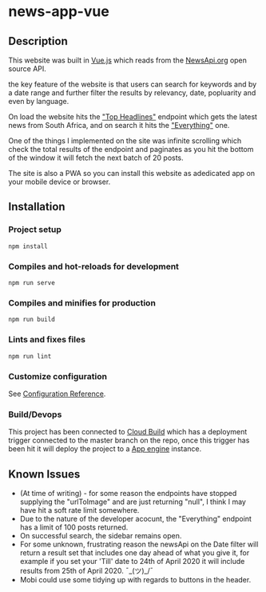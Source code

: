 # news-app-vue
## Description

This website was built in [Vue.js](https://vuejs.org/) which reads from the [NewsApi.org](https://newsapi.org/) open source API.

the key feature of the website is that users can search for keywords and by a date range and further filter the results by relevancy, date, popluarity and even by language.

On load the website hits the ["Top Headlines"](https://newsapi.org/docs/endpoints/top-headlines) endpoint which gets the latest news from South Africa, and on search it hits the ["Everything"](https://newsapi.org/docs/endpoints/everything) one.

One of the things I implemented on the site was infinite scrolling which check the total results of the endpoint and paginates as you hit the bottom of the window it will fetch the next batch of 20 posts.

The site is also a PWA so you can install this website as adedicated app on your mobile device or browser.

## Installation

### Project setup
```
npm install
```

### Compiles and hot-reloads for development
```
npm run serve
```

### Compiles and minifies for production
```
npm run build
```

### Lints and fixes files
```
npm run lint
```
### Customize configuration
See [Configuration Reference](https://cli.vuejs.org/config/).

### Build/Devops 
This project has been connected to [Cloud Build](https://cloud.google.com/cloud-build) which has a deployment trigger connected to the master branch on the repo, once this trigger has been hit it will deploy the project to a [App engine](https://cloud.google.com/appengine) instance.

## Known Issues

* (At time of writing) - for some reason the endpoints have stopped supplying the "urlToImage" and are just returning "null", I think I may have hit a soft rate limit somewhere.
* Due to the nature of the developer acocunt, the "Everything" endpoint has a limit of 100 posts returned.
* On successful search, the sidebar remains open.
* For some unknown, frustrating reason the newsApi on the Date filter will return a result set that includes one day ahead of what you give it, for example if you set your 'Till' date to 24th of April 2020 it will include results from 25th of April 2020. ¯\_(ツ)_/¯
* Mobi could use some tidying up with regards to buttons in the header. 
